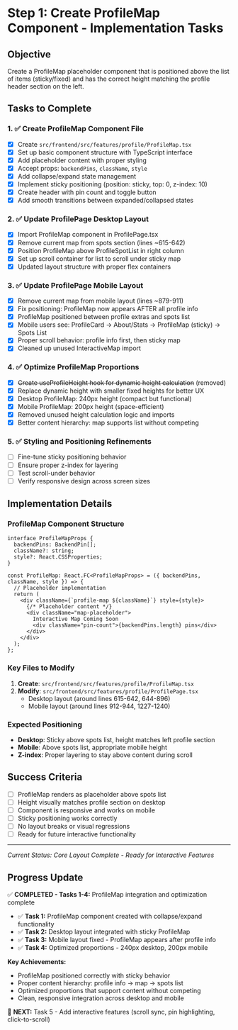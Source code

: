 # Step 1: Create ProfileMap Component - Implementation Tasks

## Objective
Create a ProfileMap placeholder component that is positioned above the list of items (sticky/fixed) and has the correct height matching the profile header section on the left.

## Tasks to Complete

### 1. ✅ Create ProfileMap Component File
- [x] Create `src/frontend/src/features/profile/ProfileMap.tsx`
- [x] Set up basic component structure with TypeScript interface
- [x] Add placeholder content with proper styling
- [x] Accept props: `backendPins`, `className`, `style`
- [x] Add collapse/expand state management
- [x] Implement sticky positioning (position: sticky, top: 0, z-index: 10)
- [x] Create header with pin count and toggle button
- [x] Add smooth transitions between expanded/collapsed states

### 2. ✅ Update ProfilePage Desktop Layout 
- [x] Import ProfileMap component in ProfilePage.tsx
- [x] Remove current map from spots section (lines ~615-642)
- [x] Position ProfileMap above ProfileSpotList in right column
- [x] Set up scroll container for list to scroll under sticky map
- [x] Updated layout structure with proper flex containers

### 3. ✅ Update ProfilePage Mobile Layout
- [x] Remove current map from mobile layout (lines ~879-911)
- [x] Fix positioning: ProfileMap now appears AFTER all profile info
- [x] ProfileMap positioned between profile extras and spots list
- [x] Mobile users see: ProfileCard → About/Stats → ProfileMap (sticky) → Spots List
- [x] Proper scroll behavior: profile info first, then sticky map
- [x] Cleaned up unused InteractiveMap import

### 4. ✅ Optimize ProfileMap Proportions 
- [x] ~~Create useProfileHeight hook for dynamic height calculation~~ (removed)
- [x] Replace dynamic height with smaller fixed heights for better UX
- [x] Desktop ProfileMap: 240px height (compact but functional)
- [x] Mobile ProfileMap: 200px height (space-efficient)
- [x] Removed unused height calculation logic and imports
- [x] Better content hierarchy: map supports list without competing

### 5. ✅ Styling and Positioning Refinements
- [ ] Fine-tune sticky positioning behavior
- [ ] Ensure proper z-index for layering
- [ ] Test scroll-under behavior
- [ ] Verify responsive design across screen sizes

## Implementation Details

### ProfileMap Component Structure
```tsx
interface ProfileMapProps {
  backendPins: BackendPin[];
  className?: string;
  style?: React.CSSProperties;
}

const ProfileMap: React.FC<ProfileMapProps> = ({ backendPins, className, style }) => {
  // Placeholder implementation
  return (
    <div className={`profile-map ${className}`} style={style}>
      {/* Placeholder content */}
      <div className="map-placeholder">
        Interactive Map Coming Soon
        <div className="pin-count">{backendPins.length} pins</div>
      </div>
    </div>
  );
};
```

### Key Files to Modify
1. **Create**: `src/frontend/src/features/profile/ProfileMap.tsx`
2. **Modify**: `src/frontend/src/features/profile/ProfilePage.tsx`
   - Desktop layout (around lines 615-642, 644-896)
   - Mobile layout (around lines 912-944, 1227-1240)

### Expected Positioning
- **Desktop**: Sticky above spots list, height matches left profile section
- **Mobile**: Above spots list, appropriate mobile height
- **Z-index**: Proper layering to stay above content during scroll

## Success Criteria
- [ ] ProfileMap renders as placeholder above spots list
- [ ] Height visually matches profile section on desktop
- [ ] Component is responsive and works on mobile
- [ ] Sticky positioning works correctly
- [ ] No layout breaks or visual regressions
- [ ] Ready for future interactive functionality

---
*Current Status: Core Layout Complete - Ready for Interactive Features*

## Progress Update
✅ **COMPLETED - Tasks 1-4:** ProfileMap integration and optimization complete
- ✅ **Task 1:** ProfileMap component created with collapse/expand functionality
- ✅ **Task 2:** Desktop layout integrated with sticky ProfileMap
- ✅ **Task 3:** Mobile layout fixed - ProfileMap appears after profile info
- ✅ **Task 4:** Optimized proportions - 240px desktop, 200px mobile

**Key Achievements:**
- ProfileMap positioned correctly with sticky behavior
- Proper content hierarchy: profile info → map → spots list  
- Optimized proportions that support content without competing
- Clean, responsive integration across desktop and mobile

🔄 **NEXT:** Task 5 - Add interactive features (scroll sync, pin highlighting, click-to-scroll)